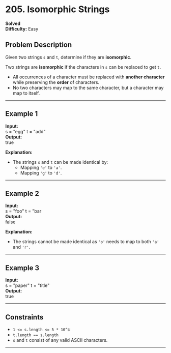 # 205. Isomorphic Strings

**Solved**  
**Difficulty:** Easy  

## Problem Description  
Given two strings `s` and `t`, determine if they are **isomorphic**.

Two strings are **isomorphic** if the characters in `s` can be replaced to get `t`.

- All occurrences of a character must be replaced with **another character** while preserving the **order** of characters.
- No two characters may map to the same character, but a character may map to itself.

---

## Example 1
**Input:**  
s = "egg" t = "add"  
**Output:**  
true  

**Explanation:**  
- The strings `s` and `t` can be made identical by:  
  - Mapping `'e'` to `'a'`.  
  - Mapping `'g'` to `'d'`.  

---

## Example 2
**Input:**  
s = "foo" t = "bar  
**Output:**  
false  

**Explanation:**  
- The strings cannot be made identical as `'o'` needs to map to both `'a'` and `'r'`.

---

## Example 3
**Input:**  
s = "paper" t = "title"  
**Output:**  
true  

---

## Constraints  
- `1 <= s.length <= 5 * 10^4`  
- `t.length == s.length`  
- `s` and `t` consist of any valid ASCII characters.

---

